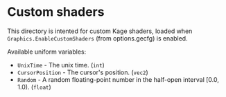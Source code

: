 # Custom shaders

This directory is intented for custom Kage shaders, loaded when `Graphics.EnableCustomShaders` (from options.gecfg) is enabled.

Available uniform variables:

* `UnixTime` - The unix time. (`int`)
* `CursorPosition` - The cursor's position. (`vec2`)
* `Random` - A random floating-point number in the half-open interval $[0.0,1.0)$. (`float`)

